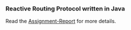 ### Reactive Routing Protocol written in Java

Read the [Assignment-Report](https://github.com/louiesmrs/flow-fowarding-routing-protocol/blob/main/Assignment2Report.pdf) for more details.


 
